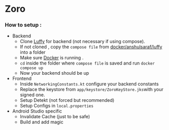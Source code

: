# Zoro

### How to setup :
- Backend 
	- Clone [Luffy](https://github.com/sarafanshul/Luffy) for backend (not necessary if using compose).
	- If not cloned , copy the `compose file` from [docker/anshulsaraf/luffy](https://hub.docker.com/repository/docker/anshulsaraf/luffy) into a folder 
	- Make sure [Docker](https://www.docker.com/) is running .
	- `cd` inside the folder where `compose file` is saved and run `docker compose up` 
	- Now your backend should be up 
- Frontend
	- Inside `NetworkingConstants.kt` configure your backend constants
	- Replace the keystore  from `app/keystore/ZoroKeyStore.jks`with your signed one.
	- Setup Detekt (not forced but recommended)
	- Setup Configs in `local.properties`
- Android Studio specific
	- Invalidate Cache (just to be safe)
	- Build and add magic
